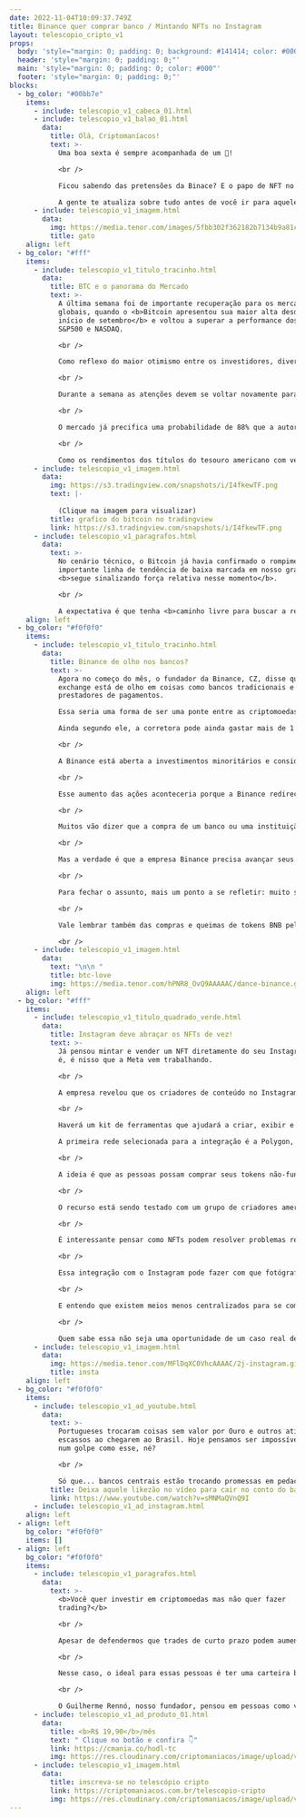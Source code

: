 ```yaml
---
date: 2022-11-04T10:09:37.749Z
title: Binance quer comprar banco / Mintando NFTs no Instagram
layout: telescopio_cripto_v1
props:
  body: 'style="margin: 0; padding: 0; background: #141414; color: #000"'
  header: 'style="margin: 0; padding: 0;"'
  main: 'style="margin: 0; padding: 0; color: #000"'
  footer: 'style="margin: 0; padding: 0;"'
blocks:
  - bg_color: "#00bb7e"
    items:
      - include: telescopio_v1_cabeca_01.html
      - include: telescopio_v1_balao_01.html
        data:
          title: Olá, Criptomaníacos!
          text: >-
            Uma boa sexta é sempre acompanhada de um 🔭!

            <br />

            Ficou sabendo das pretensões da Binace? E o papo de NFT no Insta?

            A gente te atualiza sobre tudo antes de você ir para aquele rolezinho sexteiro!
      - include: telescopio_v1_imagem.html
        data:
          img: https://media.tenor.com/images/5fbb302f362182b7134b9a81cb6a90c8/tenor.gif
          title: gato
    align: left
  - bg_color: "#fff"
    items:
      - include: telescopio_v1_titulo_tracinho.html
        data:
          title: BTC e o panorama do Mercado
          text: >-
            A última semana foi de importante recuperação para os mercados
            globais, quando o <b>Bitcoin apresentou sua maior alta desde o
            início de setembro</b> e voltou a superar a performance dos índices
            S&P500 e NASDAQ.

            <br />

            Como reflexo do maior otimismo entre os investidores, diversas Altcoins apresentaram retornos de dois dígitos, incluindo o <b>Ethereum que se valorizou em 16,58%</b> e pressionou a dominância do BTC para baixo.

            <br />

            Durante a semana as atenções devem se voltar novamente para a <b>reunião do FOMC, que decide sobre as taxas de juros nos EUA na tarde de quarta-feira</b>, seguida da coletiva de imprensa de Jerome Powell, presidente do FED.

            <br />

            O mercado já precifica uma probabilidade de 88% que a autoridade monetária <b>suba as taxas de juros em 0,75%</b>, levando ao patamar de 4%.

            <br />

            Como os rendimentos dos títulos do tesouro americano com vencimento daqui 1 ano estão sendo negociados por volta de 4,60%, o mercado espera que <b>sobraria apenas uma alta de juros residual para 2023</b>, podendo reduzir as pressões negativas sobre os ativos de risco.
      - include: telescopio_v1_imagem.html
        data:
          img: https://s3.tradingview.com/snapshots/i/I4fkewTF.png
          text: |-
            
            (Clique na imagem para visualizar)
          title: grafico do bitcoin no tradingview
          link: https://s3.tradingview.com/snapshots/i/I4fkewTF.png
      - include: telescopio_v1_paragrafos.html
        data:
          text: >-
            No cenário técnico, o Bitcoin já havia confirmado o rompimento da
            importante linha de tendência de baixa marcada em nosso gráfico, e
            <b>segue sinalizando força relativa nesse momento</b>.

            <br />

            A expectativa é que tenha <b>caminho livre para buscar a resistência dos US$25.000 ao longo das próximas semanas</b>, especialmente em caso de uma postura menos agressiva do FED na quarta-feira.
    align: left
  - bg_color: "#f0f0f0"
    items:
      - include: telescopio_v1_titulo_tracinho.html
        data:
          title: Binance de olho nos bancos?
          text: >-
            Agora no começo do mês, o fundador da Binance, CZ, disse que a
            exchange está de olho em coisas como bancos tradicionais e
            prestadores de pagamentos. 

            Essa seria uma forma de ser uma ponte entre as criptomoedas e o mundo financeiro tradicional. <br/>

            Ainda segundo ele, a corretora pode ainda gastar mais de 1 bilhão de dólares em negócios no ano de 2022. 

            <br />

            A Binance está aberta a investimentos minoritários e considera até mesmo uma aquisição total, já que CZ acredita que esta é uma boa oportunidade para que a exchange capitalize o aumento esperado no preço das ações de um banco com a sua empresa. 

            <br />

            Esse aumento das ações aconteceria porque a Binance redirecionaria os seus usuários para seu banco e como é um número muito expressivo de pessoas, poderia aumentar exponencialmente o seu valor.

            <br />

            Muitos vão dizer que a compra de um banco ou uma instituição financeira fere o princípio e ideologia inicial da Binance, que no princípio era bem mais preocupada em descentralização e privacidade do usuário.

            <br />

            Mas a verdade é que a empresa Binance precisa avançar seus negócios como a empresa tradicional que virou. E realmente, ter um banco poderia impulsionar seus receitas e mudar seu patamar empresarial. (In)felizmente, faz parte do jogo…

            <br />

            Para fechar o assunto, mais um ponto a se refletir: muito se discute quanto a rede BNB é descetralizada e independente da empresa. Se na teoria não haveria vínculo direto, a verdade é que a concentração de validadores da rede é polêmica. 

            <br />

            Vale lembrar também das compras e queimas de tokens BNB pela exchange Binance, o que aproxima empresa e rede.  

            <br />
      - include: telescopio_v1_imagem.html
        data:
          text: "\n\n "
          title: btc-love
          img: https://media.tenor.com/hPNR8_OvQ9AAAAAC/dance-binance.gif
    align: left
  - bg_color: "#fff"
    items:
      - include: telescopio_v1_titulo_quadrado_verde.html
        data:
          title: Instagram deve abraçar os NFTs de vez!
          text: >-
            Já pensou mintar e vender um NFT diretamente do seu Instagram? Pois
            é, é nisso que a Meta vem trabalhando.

            <br />

            A empresa revelou que os criadores de conteúdo no Instagram em breve poderão criar seus próprios NFTs e vendê-los diretamente aos fãs, dentro e fora do Instagram. 

            <br />

            Haverá um kit de ferramentas que ajudará a criar, exibir e vender NFTs. 

            A primeira rede selecionada para a integração é a Polygon, mas há avanços para que a Solana também esteja disponível, 

            <br />

            A ideia é que as pessoas possam comprar seus tokens não-fungíveis como qualquer outra compra corriqueira no aplicativo, tanto em iOS e Android. 

            <br />

            O recurso está sendo testado com um grupo de criadores americano antes de que a funcionalidade fique disponível em mais países. 

            <br />

            É interessante pensar como NFTs podem resolver problemas reais das empresas e profissionais. 

            <br />

            Essa integração com o Instagram pode fazer com que fotógrafos possam vender sua arte de meio mais fácil. Artistas podem vender itens personalizados a seus fãs.

            <br />

            E entendo que existem meios menos centralizados para se comercializar tokens, mas não podemos ignorar o tamanho do mercado que pode se abrir com o Insta.

            <br />

            Quem sabe essa não seja uma oportunidade de um caso real de sucesso com NFTs e isso impulsione a tecnologia nos protocolos abertos também?
      - include: telescopio_v1_imagem.html
        data:
          img: https://media.tenor.com/MFlDqXC0VhcAAAAC/2j-instagram.gif
          title: insta
    align: left
  - bg_color: "#f0f0f0"
    items:
      - include: telescopio_v1_ad_youtube.html
        data:
          text: >-
            Portugueses trocaram coisas sem valor por Ouro e outros ativos
            escassos ao chegarem ao Brasil. Hoje pensamos ser impossível cair
            num golpe como esse, né? 

            <br />

            Só que... bancos centrais estão trocando promessas em pedaços de papel por Ouro e Bitcoin de investidores de todo o mundo. E aí, já comprou seu cocar? 
          title: Deixa aquele likezão no vídeo para cair no conto do banco central!
          link: https://www.youtube.com/watch?v=sMNMaQVnQ9I
      - include: telescopio_v1_ad_instagram.html
    align: left
  - align: left
    bg_color: "#f0f0f0"
    items: []
  - align: left
    bg_color: "#f0f0f0"
    items:
      - include: telescopio_v1_paragrafos.html
        data:
          text: >-
            <b>Você quer investir em criptomoedas mas não quer fazer
            trading?</b>

            <br />

            Apesar de defendermos que trades de curto prazo podem aumentar sua rentabilidade, entendemos que nem todo mundo tem o tempo disponível pra operar.

            <br />

            Nesse caso, o ideal para essas pessoas é ter uma carteira bem fundamentada para o longo prazo, cujo objetivo seja acumular Bitcoins.

            <br />

            O Guilherme Rennó, nosso fundador, pensou em pessoas como você e decidiu criar a Carteira HODL, voltada para quem quer dar o primeiro passo no mercado cripto sem se preocupar em operar todo dia.
      - include: telescopio_v1_ad_produto_01.html
        data:
          title: <b>R$ 19,90</b>/mês
          text: " Clique no botão e confira 👇"
          link: https://cmania.co/hodl-tc
          img: https://res.cloudinary.com/criptomaniacos/image/upload/v1661372975/telescopio/produtos/logo_carteira_hodl_mhzjq6.png
      - include: telescopio_v1_imagem.html
        data:
          title: inscreva-se no telescópio cripto
          link: https://criptomaniacos.com.br/telescopio-cripto
          img: https://res.cloudinary.com/criptomaniacos/image/upload/v1662133224/telescopio/inscreva-se-telescopio.png
---
```

